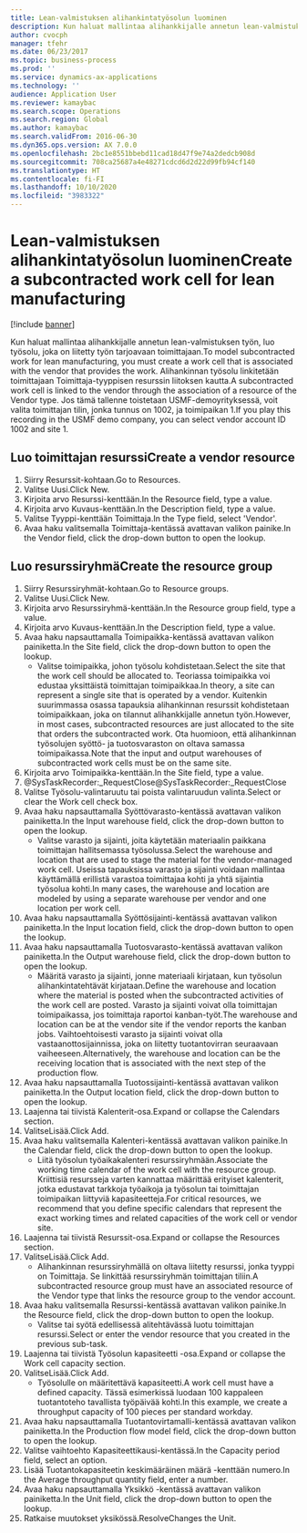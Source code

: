 ```yaml
---
title: Lean-valmistuksen alihankintatyösolun luominen
description: Kun haluat mallintaa alihankkijalle annetun lean-valmistuksen työn, luo työsolu, joka on liitetty työn tarjoavaan toimittajaan.
author: cvocph
manager: tfehr
ms.date: 06/23/2017
ms.topic: business-process
ms.prod: ''
ms.service: dynamics-ax-applications
ms.technology: ''
audience: Application User
ms.reviewer: kamaybac
ms.search.scope: Operations
ms.search.region: Global
ms.author: kamaybac
ms.search.validFrom: 2016-06-30
ms.dyn365.ops.version: AX 7.0.0
ms.openlocfilehash: 2bc1e8551bbebd11cad18d47f9e74a2dedcb908d
ms.sourcegitcommit: 708ca25687a4e48271cdcd6d2d22d99fb94cf140
ms.translationtype: HT
ms.contentlocale: fi-FI
ms.lasthandoff: 10/10/2020
ms.locfileid: "3983322"
---
```

# <a name="create-a-subcontracted-work-cell-for-lean-manufacturing"></a><span data-ttu-id="0487c-103">Lean-valmistuksen alihankintatyösolun luominen</span><span class="sxs-lookup"><span data-stu-id="0487c-103">Create a subcontracted work cell for lean manufacturing</span></span>

[!include [banner](../../includes/banner.md)]

<span data-ttu-id="0487c-104">Kun haluat mallintaa alihankkijalle annetun lean-valmistuksen työn, luo työsolu, joka on liitetty työn tarjoavaan toimittajaan.</span><span class="sxs-lookup"><span data-stu-id="0487c-104">To model subcontracted work for lean manufacturing, you must create a work cell that is associated with the vendor that provides the work.</span></span> <span data-ttu-id="0487c-105">Alihankinnan työsolu linkitetään toimittajaan Toimittaja-tyyppisen resurssin liitoksen kautta.</span><span class="sxs-lookup"><span data-stu-id="0487c-105">A subcontracted work cell is linked to the vendor through the association of a resource of the Vendor type.</span></span> <span data-ttu-id="0487c-106">Jos tämä tallenne toistetaan USMF-demoyrityksessä, voit valita toimittajan tilin, jonka tunnus on 1002, ja toimipaikan 1.</span><span class="sxs-lookup"><span data-stu-id="0487c-106">If you play this recording in the USMF demo company, you can select vendor account ID 1002 and site 1.</span></span>


## <a name="create-a-vendor-resource"></a><span data-ttu-id="0487c-107">Luo toimittajan resurssi</span><span class="sxs-lookup"><span data-stu-id="0487c-107">Create a vendor resource</span></span>
1. <span data-ttu-id="0487c-108">Siirry Resurssit-kohtaan.</span><span class="sxs-lookup"><span data-stu-id="0487c-108">Go to Resources.</span></span>
2. <span data-ttu-id="0487c-109">Valitse Uusi.</span><span class="sxs-lookup"><span data-stu-id="0487c-109">Click New.</span></span>
3. <span data-ttu-id="0487c-110">Kirjoita arvo Resurssi-kenttään.</span><span class="sxs-lookup"><span data-stu-id="0487c-110">In the Resource field, type a value.</span></span>
4. <span data-ttu-id="0487c-111">Kirjoita arvo Kuvaus-kenttään.</span><span class="sxs-lookup"><span data-stu-id="0487c-111">In the Description field, type a value.</span></span>
5. <span data-ttu-id="0487c-112">Valitse Tyyppi-kenttään Toimittaja.</span><span class="sxs-lookup"><span data-stu-id="0487c-112">In the Type field, select 'Vendor'.</span></span>
6. <span data-ttu-id="0487c-113">Avaa haku valitsemalla Toimittaja-kentässä avattavan valikon painike.</span><span class="sxs-lookup"><span data-stu-id="0487c-113">In the Vendor field, click the drop-down button to open the lookup.</span></span>

## <a name="create-the-resource-group"></a><span data-ttu-id="0487c-114">Luo resurssiryhmä</span><span class="sxs-lookup"><span data-stu-id="0487c-114">Create the resource group</span></span>
1. <span data-ttu-id="0487c-115">Siirry Resurssiryhmät-kohtaan.</span><span class="sxs-lookup"><span data-stu-id="0487c-115">Go to Resource groups.</span></span>
2. <span data-ttu-id="0487c-116">Valitse Uusi.</span><span class="sxs-lookup"><span data-stu-id="0487c-116">Click New.</span></span>
3. <span data-ttu-id="0487c-117">Kirjoita arvo Resurssiryhmä-kenttään.</span><span class="sxs-lookup"><span data-stu-id="0487c-117">In the Resource group field, type a value.</span></span>
4. <span data-ttu-id="0487c-118">Kirjoita arvo Kuvaus-kenttään.</span><span class="sxs-lookup"><span data-stu-id="0487c-118">In the Description field, type a value.</span></span>
5. <span data-ttu-id="0487c-119">Avaa haku napsauttamalla Toimipaikka-kentässä avattavan valikon painiketta.</span><span class="sxs-lookup"><span data-stu-id="0487c-119">In the Site field, click the drop-down button to open the lookup.</span></span>
    * <span data-ttu-id="0487c-120">Valitse toimipaikka, johon työsolu kohdistetaan.</span><span class="sxs-lookup"><span data-stu-id="0487c-120">Select the site that the work cell should be allocated to.</span></span> <span data-ttu-id="0487c-121">Teoriassa toimipaikka voi edustaa yksittäistä toimittajan toimipaikkaa.</span><span class="sxs-lookup"><span data-stu-id="0487c-121">In theory, a site can represent a single site that is operated by a vendor.</span></span> <span data-ttu-id="0487c-122">Kuitenkin suurimmassa osassa tapauksia alihankinnan resurssit kohdistetaan toimipaikkaan, joka on tilannut alihankkijalle annetun työn.</span><span class="sxs-lookup"><span data-stu-id="0487c-122">However, in most cases, subcontracted resources are just allocated to the site that orders the subcontracted work.</span></span> <span data-ttu-id="0487c-123">Ota huomioon, että alihankinnan työsolujen syöttö- ja tuotosvaraston on oltava samassa toimipaikassa.</span><span class="sxs-lookup"><span data-stu-id="0487c-123">Note that the input and output warehouses of subcontracted work cells must be on the same site.</span></span>  
6. <span data-ttu-id="0487c-124">Kirjoita arvo Toimipaikka-kenttään.</span><span class="sxs-lookup"><span data-stu-id="0487c-124">In the Site field, type a value.</span></span>
7. <span data-ttu-id="0487c-125">@SysTaskRecorder:_RequestClose</span><span class="sxs-lookup"><span data-stu-id="0487c-125">@SysTaskRecorder:_RequestClose</span></span>
8. <span data-ttu-id="0487c-126">Valitse Työsolu-valintaruutu tai poista valintaruudun valinta.</span><span class="sxs-lookup"><span data-stu-id="0487c-126">Select or clear the Work cell check box.</span></span>
9. <span data-ttu-id="0487c-127">Avaa haku napsauttamalla Syöttövarasto-kentässä avattavan valikon painiketta.</span><span class="sxs-lookup"><span data-stu-id="0487c-127">In the Input warehouse field, click the drop-down button to open the lookup.</span></span>
    * <span data-ttu-id="0487c-128">Valitse varasto ja sijainti, joita käytetään materiaalin paikkana toimittajan hallitsemassa työsolussa.</span><span class="sxs-lookup"><span data-stu-id="0487c-128">Select the warehouse and location that are used to stage the material for the vendor-managed work cell.</span></span> <span data-ttu-id="0487c-129">Useissa tapauksissa varasto ja sijainti voidaan mallintaa käyttämällä erillistä varastoa toimittajaa kohti ja yhtä sijaintia työsolua kohti.</span><span class="sxs-lookup"><span data-stu-id="0487c-129">In many cases, the warehouse and location are modeled by using a separate warehouse per vendor and one location per work cell.</span></span>  
10. <span data-ttu-id="0487c-130">Avaa haku napsauttamalla Syöttösijainti-kentässä avattavan valikon painiketta.</span><span class="sxs-lookup"><span data-stu-id="0487c-130">In the Input location field, click the drop-down button to open the lookup.</span></span>
11. <span data-ttu-id="0487c-131">Avaa haku napsauttamalla Tuotosvarasto-kentässä avattavan valikon painiketta.</span><span class="sxs-lookup"><span data-stu-id="0487c-131">In the Output warehouse field, click the drop-down button to open the lookup.</span></span>
    * <span data-ttu-id="0487c-132">Määritä varasto ja sijainti, jonne materiaali kirjataan, kun työsolun alihankintatehtävät kirjataan.</span><span class="sxs-lookup"><span data-stu-id="0487c-132">Define the warehouse and location where the material is posted when the subcontracted activities of the work cell are posted.</span></span> <span data-ttu-id="0487c-133">Varasto ja sijainti voivat olla toimittajan toimipaikassa, jos toimittaja raportoi kanban-työt.</span><span class="sxs-lookup"><span data-stu-id="0487c-133">The warehouse and location can be at the vendor site if the vendor reports the kanban jobs.</span></span> <span data-ttu-id="0487c-134">Vaihtoehtoisesti varasto ja sijainti voivat olla vastaanottosijainnissa, joka on liitetty tuotantovirran seuraavaan vaiheeseen.</span><span class="sxs-lookup"><span data-stu-id="0487c-134">Alternatively, the warehouse and location can be the receiving location that is associated with the next step of the production flow.</span></span>  
12. <span data-ttu-id="0487c-135">Avaa haku napsauttamalla Tuotossijainti-kentässä avattavan valikon painiketta.</span><span class="sxs-lookup"><span data-stu-id="0487c-135">In the Output location field, click the drop-down button to open the lookup.</span></span>
13. <span data-ttu-id="0487c-136">Laajenna tai tiivistä Kalenterit-osa.</span><span class="sxs-lookup"><span data-stu-id="0487c-136">Expand or collapse the Calendars section.</span></span>
14. <span data-ttu-id="0487c-137">ValitseLisää.</span><span class="sxs-lookup"><span data-stu-id="0487c-137">Click Add.</span></span>
15. <span data-ttu-id="0487c-138">Avaa haku valitsemalla Kalenteri-kentässä avattavan valikon painike.</span><span class="sxs-lookup"><span data-stu-id="0487c-138">In the Calendar field, click the drop-down button to open the lookup.</span></span>
    * <span data-ttu-id="0487c-139">Liitä työsolun työaikakalenteri resurssiryhmään.</span><span class="sxs-lookup"><span data-stu-id="0487c-139">Associate the working time calendar of the work cell with the resource group.</span></span> <span data-ttu-id="0487c-140">Kriittisiä resursseja varten kannattaa määrittää erityiset kalenterit, jotka edustavat tarkkoja työaikoja ja työsolun tai toimittajan toimipaikan liittyviä kapasiteetteja.</span><span class="sxs-lookup"><span data-stu-id="0487c-140">For critical resources, we recommend that you define specific calendars that represent the exact working times and related capacities of the work cell or vendor site.</span></span>  
16. <span data-ttu-id="0487c-141">Laajenna tai tiivistä Resurssit-osa.</span><span class="sxs-lookup"><span data-stu-id="0487c-141">Expand or collapse the Resources section.</span></span>
17. <span data-ttu-id="0487c-142">ValitseLisää.</span><span class="sxs-lookup"><span data-stu-id="0487c-142">Click Add.</span></span>
    * <span data-ttu-id="0487c-143">Alihankinnan resurssiryhmällä on oltava liitetty resurssi, jonka tyyppi on Toimittaja. Se linkittää resurssiryhmän toimittajan tiliin.</span><span class="sxs-lookup"><span data-stu-id="0487c-143">A subcontracted resource group must have an associated resource of the Vendor type that links the resource group to the vendor account.</span></span>  
18. <span data-ttu-id="0487c-144">Avaa haku valitsemalla Resurssi-kentässä avattavan valikon painike.</span><span class="sxs-lookup"><span data-stu-id="0487c-144">In the Resource field, click the drop-down button to open the lookup.</span></span>
    * <span data-ttu-id="0487c-145">Valitse tai syötä edellisessä alitehtävässä luotu toimittajan resurssi.</span><span class="sxs-lookup"><span data-stu-id="0487c-145">Select or enter the vendor resource that you created in the previous sub-task.</span></span>  
19. <span data-ttu-id="0487c-146">Laajenna tai tiivistä Työsolun kapasiteetti -osa.</span><span class="sxs-lookup"><span data-stu-id="0487c-146">Expand or collapse the Work cell capacity section.</span></span>
20. <span data-ttu-id="0487c-147">ValitseLisää.</span><span class="sxs-lookup"><span data-stu-id="0487c-147">Click Add.</span></span>
    * <span data-ttu-id="0487c-148">Työsolulle on määritettävä kapasiteetti.</span><span class="sxs-lookup"><span data-stu-id="0487c-148">A work cell must have a defined capacity.</span></span> <span data-ttu-id="0487c-149">Tässä esimerkissä luodaan 100 kappaleen tuotantoteho tavallista työpäivää kohti.</span><span class="sxs-lookup"><span data-stu-id="0487c-149">In this example, we create a throughput capacity of 100 pieces per standard workday.</span></span>  
21. <span data-ttu-id="0487c-150">Avaa haku napsauttamalla Tuotantovirtamalli-kentässä avattavan valikon painiketta.</span><span class="sxs-lookup"><span data-stu-id="0487c-150">In the Production flow model field, click the drop-down button to open the lookup.</span></span>
22. <span data-ttu-id="0487c-151">Valitse vaihtoehto Kapasiteettikausi-kentässä.</span><span class="sxs-lookup"><span data-stu-id="0487c-151">In the Capacity period field, select an option.</span></span>
23. <span data-ttu-id="0487c-152">Lisää Tuotantokapasiteetin keskimääräinen määrä -kenttään numero.</span><span class="sxs-lookup"><span data-stu-id="0487c-152">In the Average throughput quantity field, enter a number.</span></span>
24. <span data-ttu-id="0487c-153">Avaa haku napsauttamalla Yksikkö -kentässä avattavan valikon painiketta.</span><span class="sxs-lookup"><span data-stu-id="0487c-153">In the Unit field, click the drop-down button to open the lookup.</span></span>
25. <span data-ttu-id="0487c-154">Ratkaise muutokset yksikössä.</span><span class="sxs-lookup"><span data-stu-id="0487c-154">ResolveChanges the Unit.</span></span>

